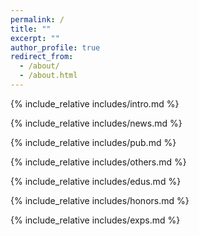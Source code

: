 ```yaml
---
permalink: /
title: ""
excerpt: ""
author_profile: true
redirect_from: 
  - /about/
  - /about.html
---
```


<span class='anchor' id='about-me'></span>
{% include_relative includes/intro.md %}

<span class='anchor' id='News'></span>
{% include_relative includes/news.md %}

<span class='anchor' id='Publications'></span>
{% include_relative includes/pub.md %}

<span class='anchor' id='talks'></span>
{% include_relative includes/others.md %}

<span class='anchor' id='educations'></span>
{% include_relative includes/edus.md %}

<span class='anchor' id='Honors'></span>
{% include_relative includes/honors.md %}

<span class='anchor' id='experiences'></span>
{% include_relative includes/exps.md %}
